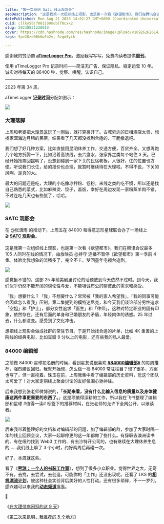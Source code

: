 ```yaml
---
title: "第一次组织 Satc 线上观影会"
seoDescription: "这是我第一次组织线上观影，也是第一次看《欲望都市》。我们在腾讯会议最多 105 人同时在线的情况下，由放映员 @持守 连播不暂停《欲望都市》第一季前 4 集。体验比我想象的流畅多了，完全不卡。"
datePublished: Mon Aug 21 2023 14:02:27 GMT+0000 (Coordinated Universal Time)
cuid: cllky56j7001j09moblf0cxk2
slug: 20230821220019
cover: https://cdn.hashnode.com/res/hashnode/image/upload/v1692626261439/72204a2b-7153-4586-8008-8c699c1c2e02.png
tags: 5pe26ze06k6w5b2v, 5zgo5yik

---
```


​感谢我的赞助商 [**aTimeLogger Pro**](https://atimelogger.pro/)，激励我写写写，免费向读者提供[**周刊**](https://mp.weixin.qq.com/mp/appmsgalbum?__biz=MzI3MzU5MDA1OQ==&action=getalbum&album_id=2675015646262542337#wechat_redirect)。

使用 aTimeLogger Pro 记录时间——简洁无广告、保证隐私、稳定运营 10 年。诚实对待每天的 86400 秒，觉察、唤醒，认识自己。

---

2023 年第 34 周。

aTimeLogger [**记录时间**](https://mp.weixin.qq.com/s?__biz=MzI3MzU5MDA1OQ==&mid=2247485032&idx=1&sn=acb21dab9e80298f57f65f3a9ea3a1c7&scene=21#wechat_redirect)分配如图示：

![](https://cdn.hashnode.com/res/hashnode/image/upload/v1692626288909/7f325018-8651-4fba-aafc-09999a755044.jpeg)

### **大理落脚**

上周和老婆把[大理景区玩了一圈](http://mp.weixin.qq.com/s?__biz=MzI3MzU5MDA1OQ==&mid=2247488053&idx=1&sn=265b34d20afd5723b06fe506d4b8de2b&chksm=eb21a071dc562967e3fabfb425e0cae584fa9a3a9038f7ea5b64a2050e1bf552015716ce2f1f&scene=21#wechat_redirect)后，就打算离开了。古城旁边的日租酒店太贵，想找家洱海边月租的民宿，结果看了几天都没找到合适的，干脆撤退吧。

我们想了好几种方案，比如直接回昆明休养工作，交通方便，百货齐全。又想再跑几个地方折腾一下，比如沿着高铁线，去六盘水，张家界之类每个站住 3 天。已经开始抢票回昆明了，没想到碰到一家下关的民宿老板，人很好，住的位置也方便。听说我们长住，给的报价也合理，就暂时继续待在大理啦。不得不说，下关的风啊，是真的大。

最大的问题还是吃，大理的小吃像凉拌粉、卷粉，米线之类的吃不惯，所以还是找自己熟悉的菜式，比如麻辣烫、饺子，盖饭，幸好在周边发现一家粉蒸羊肉不错，不过连吃几天也有些腻了，哈哈。

![](https://cdn.hashnode.com/res/hashnode/image/upload/v1692626295188/efc6e152-44a6-480b-8b75-0625a164fbb0.jpeg)

### **SATC 观影会**

在 @张潇雨 的推动下，上周五在 84000 和得意忘形星球联合办了一场线上 🎬 [**SATC 观影会**](https://blog.tujunjie.com/20230821190504)。

这是我第一次组织线上观影，也是第一次看《欲望都市》。我们在腾讯会议最多 105 人同时在线的情况下，由放映员 @持守 连播不暂停《欲望都市》第一季前 4 集。体验比我想象的流畅多了，完全不卡。梦回童年电视台追剧。

![](https://cdn.hashnode.com/res/hashnode/image/upload/v1692626314467/b67f37de-4f38-401c-bba0-816cbc843e78.png)

感觉挺不错的，这部 25 年前美剧里讨论的话题放到今天依然不过时。到今天，我们似乎仍然不能开阔的谈论性与爱，不能坦诚布公的聊彼此的需求和感受。

「我」想要什么？「我」不想要什么？常常被「我的家人希望我」，「我的同事可能会因此怎么看我」压制。第二集提到的模特迷尼克，和今天我们谈论部分男性追求「空姐」和「护士」，部分女性追求「医生」和「律师」，这种对特定职业的固有印象，依然存在。还有后面的单身和已婚朋友的矛盾，年轻肉体的诱惑。25 年过去，什么都没变。感受到了文化冲击。

想把线上观影会做成社群的常驻节目。于是开始找合适的片单，比如 4K 重置的上院线的经典电影，比如豆瓣 9 分以上的电影，还有些我的私人最爱。

### **84000 编辑部**

之前做 84000 星球花名册的时候，看到星友说很喜欢 [**#84000编辑部#**](https://blog.tujunjie.com/20230821192654) 的每周推荐，强烈建议回归。我就开始想，怎么做一档 84000 常驻栏目？想了很多，方案也写了，但一直拖着。珠玉在前，上周我集中看了编辑部的历史资料，觉这个团队太可爱了！对大家定期线上聚会讨论的友好氛围心驰神往。

后来我想到张老师微博说的，「**长期来看，没有什么比输入信息的质量以及身体健康这两件事更重要的东西了。**」这是项值得深耕的工作，所以我在飞书整理了编辑部和星球 #值得一读# 标签下的推荐材料，在张老师的允许下全网公开，以飨读者。

![](https://cdn.hashnode.com/res/hashnode/image/upload/v1692626319057/4f380ada-39ca-4fde-a9af-0dab42bee7e7.jpeg)

后来我带着整理好的文档和对编辑部的问题，加了编辑部的群，参加了大家时隔一年的线上回顾会议，大家一起聊停更的这一年都做了些什么。有辞职去澳洲读书的、有在纽约找到 Web3 工作的、有去沙特开公司的，也有继续在大理休养生息的……我们线上聊了 3 个小时，约好两周后再碰一次。

好了，本周就这些。

看了《[**熊琼：一个人的书装工作室**](https://mp.weixin.qq.com/s/1jmB3U8wu3AYDZvmeItcLQ)》，想到了很多小众职业。觉得世界之大，无奇不有。去找，去尝试，去创造，可能你的「工作」还没出现呢。还看了 LKS 的[**相机漂流计划**](https://www.bilibili.com/video/BV1gF41117fN)，被这种社会实验背后美好的人性打动。还有很多琐碎，不一一罗列，感兴趣可以来我的[**动态频道**](https://mp.weixin.qq.com/s?__biz=MzI3MzU5MDA1OQ==&mid=2247487599&idx=1&sn=1a4514e55dd0c84723eda32d23c5d9c3&scene=21#wechat_redirect)逛逛。

🔗

《[在大理带病闲逛的这 9 天](http://mp.weixin.qq.com/s?__biz=MzI3MzU5MDA1OQ==&mid=2247488053&idx=1&sn=265b34d20afd5723b06fe506d4b8de2b&chksm=eb21a071dc562967e3fabfb425e0cae584fa9a3a9038f7ea5b64a2050e1bf552015716ce2f1f&scene=21#wechat_redirect)》

《[第二次来昆明，我推荐的 5 个地方](http://mp.weixin.qq.com/s?__biz=MzI3MzU5MDA1OQ==&mid=2247487939&idx=1&sn=d6f9b0359cbd9d31f4821a13d8363111&chksm=eb21a387dc562a9163c33aeb7e7b960c021ac1ad9d6e64367f597e64c0b50a5db79685219655&scene=21#wechat_redirect)》
